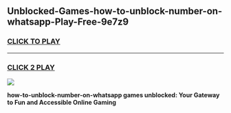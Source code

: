 
## Unblocked-Games-how-to-unblock-number-on-whatsapp-Play-Free-9e7z9
<h3>
<a href="https://premium76.site?title=how-to-unblock-number-on-whatsapp&ref=10A">CLICK TO PLAY</a></h3>
<hr>

<h3>
<a href="https://premium76.site?title=how-to-unblock-number-on-whatsapp&ref=10A">CLICK 2 PLAY</a>
  
</h3>

<a href="https://premium76.site?title=how-to-unblock-number-on-whatsapp&ref=10A"><img src="https://clearcache.store/games.png"></a>


**how-to-unblock-number-on-whatsapp games unblocked: Your Gateway to Fun and Accessible Online Gaming**

